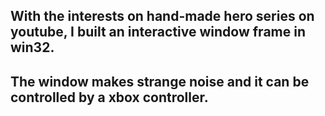 ## With the interests on hand-made hero series on youtube, I built an interactive window frame in win32.
## The window makes strange noise and it can be controlled by a xbox controller.

